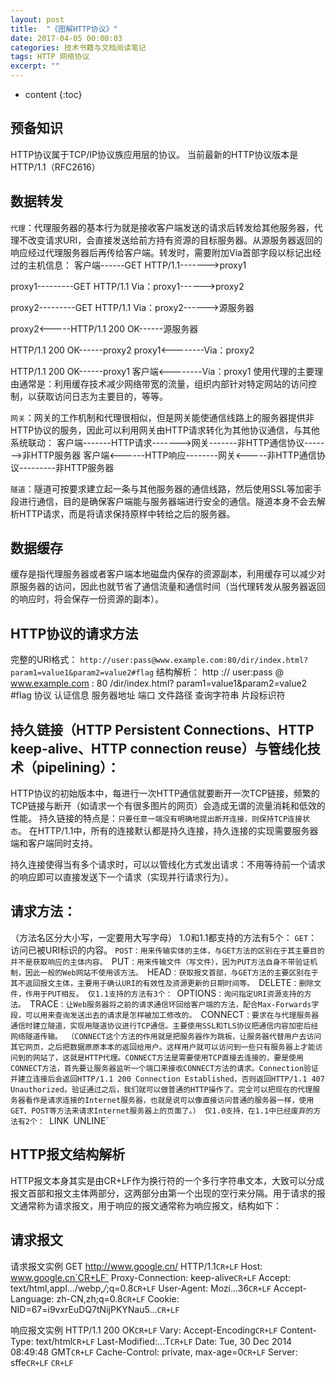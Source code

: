 ```yaml
---
layout: post
title:  "《图解HTTP协议》"
date: 2017-04-05 00:00:03
categories: 技术书籍与文档阅读笔记
tags: HTTP 网络协议
excerpt: ""
---
```


* content
{:toc}

## 预备知识
HTTP协议属于TCP/IP协议族应用层的协议。
当前最新的HTTP协议版本是HTTP/1.1（RFC2616）

## 数据转发
`代理`：代理服务器的基本行为就是接收客户端发送的请求后转发给其他服务器，代理不改变请求URI，会直接发送给前方持有资源的目标服务器。从源服务器返回的响应经过代理服务器后再传给客户端。转发时，需要附加Via首部字段以标记出经过的主机信息：
客户端------GET HTTP/1.1------->proxy1

proxy1---------GET HTTP/1.1
Via：proxy1------>proxy2

proxy2---------GET HTTP/1.1
Via：proxy2------>源服务器



proxy2<-----HTTP/1.1 200 OK------源服务器

HTTP/1.1 200 OK------proxy2
proxy1<--------Via：proxy2

HTTP/1.1 200 OK------proxy1
客户端<--------Via：proxy1
使用代理的主要理由通常是：利用缓存技术减少网络带宽的流量，组织内部针对特定网站的访问控制，以获取访问日志为主要目的，等等。

`网关`：网关的工作机制和代理很相似，但是网关能使通信线路上的服务器提供非HTTP协议的服务，因此可以利用网关由HTTP请求转化为其他协议通信，与其他系统联动：
客户端-------HTTP请求------->网关-------非HTTP通信协议------->非HTTP服务器
客户端<------HTTP响应--------网关<-----非HTTP通信协议---------非HTTP服务器

`隧道`：隧道可按要求建立起一条与其他服务器的通信线路，然后使用SSL等加密手段进行通信，目的是确保客户端能与服务器端进行安全的通信。隧道本身不会去解析HTTP请求，而是将请求保持原样中转给之后的服务器。

## 数据缓存
缓存是指代理服务器或者客户端本地磁盘内保存的资源副本，利用缓存可以减少对原服务器的访问，因此也就节省了通信流量和通信时间（当代理转发从服务器返回的响应时，将会保存一份资源的副本）。


## HTTP协议的请求方法
完整的URI格式：
`http://user:pass@www.example.com:80/dir/index.html?param1=value1&param2=value2#flag`
结构解析：
http	:// 	user:pass 	@ 	www.example.com : 	80	 /dir/index.html? 	param1=value1&param2=value2 		#flag
         协议		认证信息			服务器地址		   	端口		文件路径		查询字符串						片段标识符


## 持久链接（HTTP Persistent Connections、HTTP keep-alive、HTTP connection reuse）与管线化技术（pipelining）：
HTTP协议的初始版本中，每进行一次HTTP通信就要断开一次TCP链接，频繁的TCP链接与断开（如请求一个有很多图片的网页）会造成无谓的流量消耗和低效的性能。
持久链接的特点是：`只要任意一端没有明确地提出断开连接，则保持TCP连接状态`。
在HTTP/1.1中，所有的连接默认都是持久连接，持久连接的实现需要服务器端和客户端同时支持。

持久连接使得当有多个请求时，可以以管线化方式发出请求：不用等待前一个请求的响应即可以直接发送下一个请求（实现并行请求行为）。

## 请求方法：
（方法名区分大小写，一定要用大写字母）
1.0和1.1都支持的方法有5个：
`GET`：访问已被URI标识的内容。
`POST：用来传输实体的主体，与GET方法的区别在于其主要目的并不是获取响应的主体内容。
`PUT`：用来传输文件（写文件），因为PUT方法自身不带验证机制，因此一般的Web网站不使用该方法。
`HEAD`：获取报文首部，与GET方法的主要区别在于其不返回报文主体，主要用于确认URI的有效性及资源更新的日期时间等。
`DELETE`：删除文件，作用于PUT相反。
仅1.1支持的方法有3个：
`OPTIONS`：询问指定URI资源支持的方法。
`TRACE`：让Web服务器将之前的请求通信环回给客户端的方法，配合Max-Forwards字段，可以用来查询发送出去的请求是怎样被加工修改的。
`CONNECT`：要求在与代理服务器通信时建立隧道，实现用隧道协议进行TCP通信。主要使用SSL和TLS协议把通信内容加密后经网络隧道传输。
（CONNECT这个方法的作用就是把服务器作为跳板，让服务器代替用户去访问其它网页，之后把数据原原本本的返回给用户。这样用户就可以访问到一些只有服务器上才能访问到的网站了，这就是HTTP代理。CONNECT方法是需要使用TCP直接去连接的，要是使用CONNECT方法，首先要让服务器监听一个端口来接收CONNECT方法的请求。Connection验证并建立连接后会返回HTTP/1.1 200 Connection Established，否则返回HTTP/1.1 407 Unauthorized。验证通过之后，我们就可以做普通的HTTP操作了。完全可以把现在的代理服务器看作是请求连接的Internet服务器，也就是说可以像直接访问普通的服务器一样，使用GET、POST等方法来请求Internet服务器上的页面了。）
仅1.0支持，在1.1中已经废弃的方法有2个：
`LINK`
`UNLINE`



## HTTP报文结构解析
HTTP报文本身其实是由CR+LF作为换行符的一个多行字符串文本，大致可以分成报文首部和报文主体两部分，这两部分由第一个出现的空行来分隔。用于请求的报文通常称为请求报文，用于响应的报文通常称为响应报文，结构如下：

## 请求报文
请求报文实例
GET http://www.google.cn/ HTTP/1.1`CR+LF`
Host: www.google.cn`CR+LF`
Proxy-Connection: keep-alive`CR+LF`
Accept: text/html,appl.../webp,*/*;q=0.8`CR+LF`
User-Agent: Mozi...36`CR+LF`
Accept-Language: zh-CN,zh;q=0.8`CR+LF`
Cookie: NID=67=i9vxrEuDQ7tNijPKYNau5...`CR+LF`

响应报文实例
HTTP/1.1 200 OK`CR+LF`
Vary: Accept-Encoding`CR+LF`
Content-Type: text/html`CR+LF`
Last-Modified:...T`CR+LF`
Date: Tue, 30 Dec 2014 08:49:48 GMT`CR+LF`
Cache-Control: private, max-age=0`CR+LF`
Server: sffe`CR+LF`
`CR+LF`
<!DOCTYPE html>
<html lang="zh">
  <meta charset="utf-8">
  <title>Google</title>
  <style>
...

## 内容编码
HTTP可以对传输内容进行编码，内容编码后的实体由客户端接收并负责解码。通过在传输时进行编码，可以提升传输速率，但是因为编码及解码的过程需要由计算机来完成，因此会消耗更多的CPU等资源。常用的内容编码有以下几种：
gzip（GNU zip）
compress（UNIX系统的标准压缩）
deflate（zlib）
identity（不进行编码）

## 分块传输编码
一般情况HTTP的Header包含Content-Length域来指明报文体的长度，有时候服务生成HTTP回应是无法确定消息大小的，比如大文件的下载，或者后台需要复杂的逻辑才能全部处理页面的请求，这时用需要实时生成消息长度，服务器一般使用chunked编码。
分块传输编码会将传输内容分成多个部分，每一部分都会用一个十六进制来标记大小，最后一部分会使用CR+LF来标记。使用分块传输编码的实体主体会由接收的客户端负责解码，恢复到编码前的实体主体。
如果一个HTTP消息（请求消息或应答消息）的Transfer-Encoding消息头的值为chunked，那么，消息体由数量未定的块组成，并以最后一个大小为0的块为结束。
每一个非空的块都以该块包含数据的字节数（字节数以十六进制表示）开始，跟随一个CRLF （回车及换行），然后是数据本身，最后块CRLF结束。在一些实现中，块大小和CRLF之间填充有白空格（0x20）。
最后一块是单行，由块大小（0），一些可选的填充白空格，以及CRLF。最后一块不再包含任何数据，但是可以发送可选的尾部，包括消息头字段。
消息最后以CRLF结尾。
例：
```
HTTP/1.1 200 OK
Content-Type: text/plain
Transfer-Encoding: `chunked`

25
This is the data in the first chunk

1C
and this is the second one

3
con
8
sequence
0
```

### HTTP 1.1引入分块传输编码提供了以下几点好处：
1.HTTP分块传输编码允许服务器为动态生成的内容维持HTTP持久链接。通常，持久链接需要服务器在开始发送消息体前发送Content-Length消息头字段，但是对于动态生成的内容来说，在内容创建完之前是不可知的。
2.分块传输编码允许服务器在最后发送消息头字段。对于那些头字段值在内容被生成之前无法知道的情形非常重要，例如消息的内容要使用散列进行签名，散列的结果通过HTTP消息头字段进行传输。没有分块传输编码时，服务器必须缓冲内容直到完成后计算头字段的值并在发送内容前发送这些头字段的值。
3.HTTP服务器有时使用压缩 （gzip或deflate）以缩短传输花费的时间。分块传输编码可以用来分隔压缩对象的多个部分。在这种情况下，块不是分别压缩的，而是整个负载进行压缩，压缩的输出使用本文描述的方案进行分块传输。在压缩的情形中，分块编码有利于一边进行压缩一边发送数据，而不是先完成压缩过程以得知压缩后数据的大小。

## 多部分对象集合
发送一份报文主体内可含有多种类型的实体（通常是在图片或者文本文件等上传的时候使用）。

## 范围请求（断点续传）
一种网络中断可恢复机制，解决下载过程中网络中断后需要重头开始下载的问题。
例如只请求5001~10000字节内的资源：
GET /image.jpg HTTP/1.1
Host:www.test.com
`Range:bytes = 5001-10000`
这里用到首部字段Range，其他用法有：
从5001之后的全部字节：
Range:bytes=5001-
多重范围：从一开始到3000字节以及5000-7000字节
Range:bytes=-3001,5000-7000
针对范围请求，如果服务器端无法响应范围请求，那么便会返回状态码200 OK，和完整的实体内容。否则，便会返回状态码为206 Partial Content的响应报文：
HTTP/1.1 206 `Partial Content`
Date:Fri, 13 Jul 2014 04:39:17 GMT
`Content-Range:bytes 5001-10000/10000`
Content-Length:5000
Content-Type:image/jpeg
另外，对于多重范围的范围请求，响应会在首部字段Content-Type标明multipart/byteranges后返回响应报文。

内容协商
客户端和服务器端就响应的资源内容进行交涉，然后提供给客户端最为合适的资源。内容协商会以响应资源的语言、字符集、编码方式等作为判断的基准，这些判断基准就是请求报文中的某些首部字段：
Accept
Accept-Charset
Accept-Encoding
Accept-Language
Content-Language


## HTTP状态码
状态码由3位数字和原因短语组成，如200 OK
第一位数字指定了HTTP Response的类别，主要有5种：
1，信息，接收的请求正在处理
2，成功，请求正常处理完毕
3，重定向，需要进行附加操作以完成请求
4，客户端错误，服务器无法处理请求
5，服务器端错误，服务器处理请求出错

HTTP状态码的数量在60个以上（RFC2616，4918，5842），但是常用的通常是下面这十几种：
`200` OK 
`204` No Content  # 一般用在只需要从客户端往服务器端发送信息，而服务器端不需要发送新信息的场景
`206` Partial Content 
`301` Moved Permanently  # 永久性重定向，表示请求的资源已经被分配了新的URI（具体见Location首部字段）
`302` Found  # 临时性重定向
`303` See Other  # 表示由于请求的资源存在另一个URI，应使用GET方法定向获取请求的资源
`304` Not Modified  # 当客户端发送附带条件的请求（If-Match、If-Modified-Since等）时，未满足条件的情况下返回。304的返回将不包含任何响应的主体部分。
`307` Temporary Redirect  # 临时重定向，该状态码与302有着相同的含义
`400` Bad Request 	# 表示请求报文中存在语法错误
`401` Unauthorized  # 表示发送的请求需要有通过HTTP认证（BASIC或者DIGEST）的认证信息，如果浏览器是第1次接收到401响应，会弹出认证用的对话框。如果之前已进行过1次请求，则表示用户认证失败。
`403` Forbidden  # 访问被拒绝
`404` Not Found  # 服务器上没有请求的资源
`500` Internal Server Error 
`503` Service Unavailable  # 服务器正忙，一般会返回Retry-After字段

## HTTP 首部字段
通用首部字段
`Cache-Control`：通过一系列指令来控制缓存，多个指令用逗号分隔，如：
Cache-Control:private,max-age=0,no-cache
缓存请求指令：
no-cache：强制向原服务器再次验证
no-store：不缓存请求或者响应的任何内容
max-age=[s]：响应的最大Age值（客户端告知缓存维护者，如果缓存过期不超过XX时间，就直接给我吧）
max-stale=[s]：接收已过期的响应
min-fresh=[s]：期望在指定时间内的响应仍有效
no-transform：代理不可更改媒体类型（防止压缩图片等操作）
only-if-cached：从缓存获取资源
cache-extension：新指令标记（用来扩展指令，但是其行为需要事先约定）
缓存响应指令：
public：（源服务器告诉缓存代理服务器）可向任意方提供响应的缓存
private：（源服务器告诉缓存代理服务器）仅向特定用户返回响应
no-cache：缓存前必须先确认其有效性（区别于请求指令，在响应指令中的no-cache可以带参数Cache-Control:no-cache=Location）
no-store：不缓存请求或者响应的任何内容
no-transform：代理不可更改媒体类型
must-revalidate：可缓存但必须再向源服务器进行确认（强制验证，使用该指令时将会忽略掉max-stale）
proxy-revalidate：要求中间缓存服务器对缓存的响应有效性再进行确认
max-age=[s]：响应的最大Age值（源服务器告知缓存维护者XX时间内不必再确认，可以直接支配缓存）
s-maxage=[s]：公共缓存服务器（通常指代理）响应的最大Age值，当使用该命令时，将直接忽略对Expires首部字段及max-age指令的处理
cache-extension：新指令标记

`Connection`：主要具备如下两个作用：
控制不再转发给代理的首部字段：Connection:不再转发的首部字段名（都是逐跳首部）
根据是否经过缓存代理，将HTTP首部字段分为两种，即：端到端首部（End-to-end Header）和逐跳首部（Hop-by-hop Header），逐跳首部有8个（Connection、Keep-Alive、Proxy-Authenticate、Proxy-Authorization、Trailer、TE、Transfer-Encoding、Upgrade），其他的所有首部都是端到端首部。
客户端---------GET / HTTP/1.1
Upgrade:HTTP/1.1
Connection:Upgrade---------->代理服务器------GET / HTTP/1.1----------->源服务器  #这里去掉了Upgrade

管理持久链接：HTTP/1.1默认使用持久链接，当想要明确断开链接时，需要使用Connection:close
HTTP/1.1之前的版本默认都是非持久链接，为此，在旧版本上想要使用持久链接，则必须将Connection设为Keep-Alive，如：
客户端---------GET / HTTP/1.1
Connection：Keep-Alive----------->服务器

`Date`：用来表明创建HTTP报文的日期和时间
`Pragma`：历史遗留字段，被Cache-Control:no-cache取代
`Trailer`（拖车）：用来事先说明在报文主体后记录了哪些首部字段，常用于HTTP分块传输编码的场景。
`Transfer-Encoding`：规定了传输报文主体时采用的编码方式，仅对分块传输编码有效。
`Upgrade`：用于检测HTTP协议或者其他协议是否可使用更高的版本进行通信，其值可以用来指定一个完全不同的通信协议。其作用仅限于客户端和相邻服务器之间，因此还需要配合使用Connection:Upgrade。对于附有首部字段Upgrade的请求，服务器用101 Switching Protocols状态码作为相应返回。
`Via`：在经过代理时附加该首部字段，表名代理服务器的信息（HTTP协议版本、域名、服务器版本等）：
客户端---------GET / HTTP/1.1------->proxy1
proxy1-------->GET / HTTP/1.1
Via:1.0 proxy1.com(squid/3.1)------->proxy2
proxy2-------->GET / HTTP/1.1
Via:1.0 proxy1.com(squid/3.1),1.1 proxy2.com(squid/3.2)-------->源服务器
Via首部是为了追踪传输路径，所以常和TRACE方法一起使用，如代理服务器收到由TRACE方法发送过来的请求，其中Max-Forwards:0，这时代理服务器就不能转发改请求了，代理服务器会将自身的信息附加到Via首部后，返回该请求的响应。
`Warning`：用来告知用户一些与缓存相关的问题的警告。定义了7种警告供参考。


请求首部字段
Accept：用来告知服务器客户端所能够处理的媒体类型及其相对优先级，可以一次指定多种媒体类型及各个类型的权重（用;进行分割）：
```
Accept:text/html,application/xhtml+xml,application/xml;q=0.9,*/ *;q=0.8
```
类型之间用,分隔，未指定q参数，则默认为1.0，因此上例应该理解为：
`Accept`:text/html,application/xhtml+xml,application/xml;q=0.9,*/ *;q=0.8
text/html（q=1.0）、application/xhtml+xml（q=1.0）、application/xml（q=0.9）、*/ *（q=0.8）
`Accept-Charset`：告知能够处理的字符集及其相对优先级
`Accept-Encoding`：告知能够处理的内容编码及其相对优先级，如gzip、compress、deflate、identity（不执行压缩、默认的编码格式）
`Accept-Language`：告知能够处理的自然语言集及其相对优先级
`Authorization`：告知服务器用户代理的认证信息（证书值），通常是在收到401的返回码后，把Authorization字段加入请求中，再次请求
`Expect*`：告知所期望的扩展，如果服务器端不能满足期望，则会返回417 Expection Failed
`From`：告知服务器，用户的邮箱地址，如From:winstonwu@tencent.com
`Host`：多个虚拟主机可能运行在同一个IP上，这时候应该使用首部字段Host（域名+端口号）加以区分。若服务器未设Host，那么直接发送一个空值即可Host:。Host是HTTP/1.1规范内唯一一个必须被包含在请求内的首部字段。
`If-Match`：只有当If-Match的字段值和ETag值匹配一致时，服务器才会接受请求。否则返回412 Precondition Failed
`ETag`：实体标记，是与特定资源关联的确定值。资源更新后ETag也会随之更新。
假如用*来指定If-Match的值，服务器将会忽略ETag的值，只要资源存在就处理请求。
`If-Modified-Since`：如果在If-Modified-Since字段指定的日期之后资源发生了更新，服务器会接受请求，否则返回304 Not Modified
`If-None-Match`：与If-Match字段的作用相反，只有在If-None-Match的值与ETag值不一致的时候，可以处理该请求
`If-Range`：告知服务器，若指定的If-Range字段值（ETag值或者时间）和所请求的资源的ETag值或时间相一致，则做范围请求，反之则返回整个资源。
GET /index.html
If-Range:”123456”
Range:bytes=5001-10000
若If-Range字段值（ETag值或者时间）和所请求的资源的ETag值或时间相一致，则返回：
	206 Partial Content
Content-Range:bytes 5001-10000/10000
Content-Length:5000
若不一致，则忽略范围请求，返回全部资源：
200 OK
ETag:”56789”
若不使用If-Range，则需要两次请求：
GET /
If-Match:”123456”
Range:5001-10000
这是服务器端返回412 Precondition Failed，于是还要再次发出请求全部资源：
GET /
`If-Unmodified-Since`：和If-Modified-Since的作用相反。
`Max-Forwards`：指定可通过的服务器的最大数目。通过TRACE或OPTIONS方法发送包含Max-Forwards首部字段的请求时，服务器在往下一个服务器转发请求之前，会将Max-Forwards的值减1后重新赋值。当服务器接收到Max-Forwards值为0的请求时，则不再进行转发，而是直接返回响应。
`Proxy-Authorization`：用于告知代理服务器认证所需要的信息
`Range`：用于范围请求的指定范围。若服务器可以处理范围请求，则返回206，若无法处理，则返回200及整个资源。
`Referer`：告知服务器请求的原始资源的URI，当直接在浏览器的地址栏输入URI或者出于安全性考虑时，也可以不发送该首部字段。
`TE`：与Accept-Encoding功能类型，但是用于传输编码。
`User-Agent`：将创建请求的浏览器和用户代理名称等信息传达给服务器。

响应首部字段
`Accept-Ranges`：告知客户端，服务器是否能处理范围请求，有两种取值：
Accept-Ranges:bytes 能
Accept-Ranges:none 不能
`Age`：告知客户端，源服务器在多久之前创建了响应，单位为秒。
若创建该响应的服务器是缓存服务器，Age值是指缓存后的响应再次发起认证到认证完成的时间值。代理创建响应时必须加上首部字段A	ge。
`ETag`：资源实体标识，将资源以字符串形式做唯一标识，算法取决于服务器端。（不同的资源可能对应相同的URI，这时候就要使用ETag来分辨）
ETag中有强ETag和弱ETag之分*。
`Location`：提供重定向的URI。
`Proxy-Authenticate`：把代理服务器所要求的认证信息发送给客户端。
`Retry-After`：告知客户端多久以后再次发出请求，主要配合503 Service Unavailable或者3XX Rediect响应一起使用，字段值可以指定为具体的日期时间，也可以是创建响应后的秒数。
`Server`：告知客户端当前服务器上安装的HTTP服务器程序的信息。
`Vary*`：用于缓存控制
`WWW-Authenticate`：用于HTTP访问认证，告知客户端适用于访问请求URI所指定资源的认证方案和带参数提示的质询。状态码为401的响应中，肯定带有首部字段WWW-Authenticate。

实体首部字段
`Allow`：用于通知客户端服务器所能接收的HTTP请求方法。当服务器接收到不支持的HTTP方法时，会以状态码405 Method Not Allowed作为响应返回，同时还会把所有能支持的HTTP方法都写入首部字段Allow中返回。
`Content-Encoding`：告知客户端，服务器对实体的主体部分所选用的内容编码方式。
`Content-Language`：告知客户端，实体主体所使用的自然语言。
`Content-Length`：告知客户端，实体主体部分的大小，对实体主体部分进行内容编码传输时，不能再使用Content-Length首部字段。实体主体大小的计算方法略复杂*
`Content-Location`：报文主体部分对应的URI，主要用于返回内容和实际请求的对象不同的场景。
`Content-MD5`：对报文的主体执行MD5算法后获得128位二进制数，再通过Base64编码后将结果写入Content-MD5字段值。
`Content-Range`：用于范围请求的返回。
`Content-Type`：实体主体内对象的媒体类型。
`Expires`：将资源失效的日期告知客户端。
当源服务器不希望缓存服务器对资源进行缓存时，可在Expires字段内写入与首部字段Date相同的时间值。
当首部字段Cache-Control有指定max-age指令时，会优先处理max-age而忽略Expires。
`Last-Modified`：指明资源最终修改的时间。
为Cookie服务的首部字段
`Set-Cookie`：响应首部字段，设置Cookie到本地
Set-Cookie字段属性：
NAME=VALUE  # 键值对，可自定义
expires=DATE  # 指定可发送Cookie的有效期，若未指明，则默认为浏览器关闭前为止
path=PATH  # 将服务器上的文件目录作为Cookie的适用对象，若不指定，则默认为文档所在的文件目录（即限定发送Cookie的目录）
domain=域名  # 作为Cookie适用对象的域名，若不指定，则默认为创建Cookie的服务器的域名（即限定发送Cookie的域名）
Secure：仅在HTTPS通信时才会发送Cookie，例：
Set-Cookies: name=value;secure
HttpOnly：使Cookie不能被JavaScript脚本访问，即不能通过JS的document.cookie来读取附加了HttpOnly的Cookie，进而防止跨站脚本攻击。
`Cookie`：请求首部字段，带上本地Cookie
其他首部字段*
`X-Frame-Options`：用于控制网站内容在其他Web网站的Frame标签内的显示问题
`X-XSS-Protection`：用于控制浏览器XSS防护机制的开关
`DNT`：Do not track，是表示拒绝被精准广告追踪的一种方法
`P3P`：让Web网站上的个人隐私变成一种仅供程序可理解的形式

注：
1.	HTTP首部字段可以有多个值，如：
Keep-Alive：timeout=15,max=100
2.	当HTTP首部字段重复时（有多个），这种情况在规范内未定义，不同的浏览器处理逻辑不同。
3.	no-store才是真正意义上的“不缓存”，no-cache应该理解为“确认缓存有效性后再进行服务”
4.	应用HTTP/1.1协议的缓存服务器在遇到同时存在Expires首部字段和no-cache：max-age指令的情况时，会忽略掉Expires，而HTTP/1.0则相反。
Cookie不能删除，只能覆盖。



## HTTPS协议
HTTP协议使用明文方式发送报文，本身不具备加密功能，不验证通信双方的身份，也无法验证报文的完整性，因此存在窃听、身份伪装和内容篡改等安全问题。
HTTPS = HTTP + 加密 + 认证 + 完整性保护，用SSL建立安全通信线路后，就可以在这条线路上进行HTTP通信，与SSL（或者TLS）组合使用的HTTP被称为HTTPS。
HTTPS的通信步骤：
`[建立TCP连接]`
（1）客户端------------------Handshake:ClientHello------------------->服务器 开始SSL通信，报文内容包括支持的SSL版本，加密组件列表等信息

（2）客户端<---------------Handshake:ServerHello---------------------服务器 服务器端应答，报文内容包括支持的SSL版本，加密组件列表等信息
（3）客户端<---------------Handshake:Certificate-----------------------服务器 Certificate报文中包含公开密钥证书
（4）客户端<---------------Handshake:ServerHelloDone---------------服务器 SSL握手协商结束

（5）客户端-----------------Handshake:ClientKeyExchange---------->服务器 报文内容包含一个随机密码串，且使用第（3）步中的公钥进行加密
（6）客户端-----------------ChangeCipherSpec------------------------->服务器 提示服务器，此后的报文通信会采用Pre-master secret密钥加密
（7）客户端-----------------Handshake:Finished------------------------>服务器 Finish报文，会包含连接至今全部报文整体校验值

（8）客户端<---------------ChangeCipherSpec---------------------------服务器 
（9）客户端<---------------Handshake:Finished--------------------------服务器 
[SSL链接建立完成，之后进行应用层协议的通信]
[应用层发送数据时会附加一种叫做MAC（Message Authentication Code）的报文摘要，能够查知报文是否遭到篡改，从而保护报文的完整性]
（10）客户端---------------Application Data(HTTP)------------------->服务器 

（11）客户端<--------------Application Data(HTTP)--------------------服务器 

（12）客户端----------------Alert:warning,close notify----------------->服务器 由客户端断开SSL链接
`[断开TCP连接]`

## HTTP认证
HTTP/1.1有如下的认证方式：
### BASIC认证（基本认证）
（1）	客户端--------------------------------GET / HTTP/1.1
Host:test.com------------------------------------------------------------------------------------------------>服务器


（2）                               HTTP/1.1 401 Authorization Required<-------------------------------------------------------------------服务器
...
客户端<-------------------------------WWW-Authenticate:Basic realm=”Input your ID and Password”


（3）	客户端--------------------------------GET / HTTP/1.1
Host:test.com
Authorization:Basic ZZDJdAC23J5JaJKL=-------------------------------------------------------------->服务器
[用户ID和密码以Base64方式编码后发送]


（4）								HTTP/1.1 200 OK<---------------------------------------------------------------------------------------------服务器
...
客户端<-------------------------------Server：Apache/2.2.3(Unix)
[认证成功返回200，若认证失败则返回401]




### DIGEST认证（摘要认证）
DIGEST同样使用质询/相应（challenge/response）的方式，但不会像BASIC认证那样直接发送明文密码，而是发送响应摘要及由质询码产生的计算结果。
质询/相应方式：一开始一方会先发送认证要求给另一方，接着使用从另一方那接收到的质询码计算生成响应码，接着将响应码返回给对方进行认证的方式。

### SSL客户端认证
利用SSL客户端认证，可以避免因用户ID和密码被盗从而发生的第三者冒充的情况。SSL客户端认证是借由HTTPS的客户端证书完成认证的方式，凭借客户端证书认证，服务器可确认访问是否来自自己登陆的客户端。为此，需要事先将客户端证书分发给客户端，且客户端必须安装此证书。

### FormBase认证（基于表单的认证）
客户端会向服务器上的Web应用程序发送登录信息，按登录信息的验证结果认证。基于表单的认证方法并不是在HTTP协议中定义的。

由于使用上的便利性及安全性问题，HTTP协议标准提供的BASIC认证和DIGEST认证几乎不怎么使用，此外SSL客户端认证虽然具有高度的安全等级，但因为导入及维持费用等问题，还尚未普及。因此，认证大多都是基于表单的认证。基于表单认证的标准和规范尚未有定论，一般会使用Cookie来管理Session，基于表单认证本身是通过服务器端的Web应用，将客户端发送过来的用户ID和密码与之前登陆过的信息做匹配来进行认证的。

## HTTP的扩展协议*
`SPDY`：Google于2010年发布，目标在于解决HTTP的性能瓶颈，缩短Web页面的加载时间（50%）。SPDY以会话层的形式加入，控制对数据的流动，但还是采用HTTP建立通信连接，因此可照常使用HTTP的GET和POST等方法、Cookie以及HTTP报文等：
HTTP		应用层
SPDY		会话层
SSL			表示层
TCP			传输层

`WebSocket`：使用浏览器进行全双工通信。提供API，可供Javascript调用。

`HTTP/2.0`：仍在讨论中。

`WebDAV`：一个可对Web服务器上的内容直接进行文件复制、编辑等操作的分布式文件系统。

